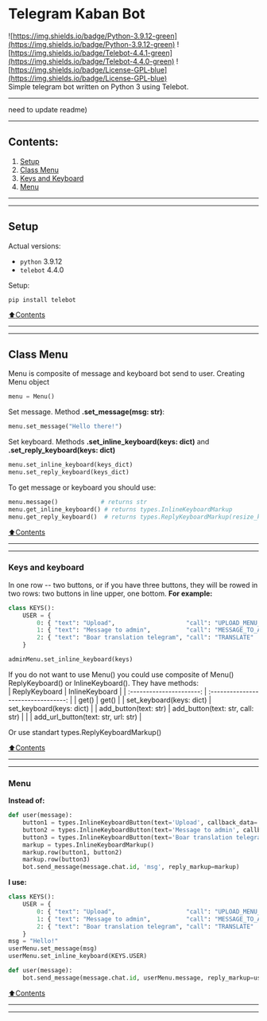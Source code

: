 # Telegram Kaban Bot

![https://img.shields.io/badge/Python-3.9.12-green](https://img.shields.io/badge/Python-3.9.12-green) 
![https://img.shields.io/badge/Telebot-4.4.1-green](https://img.shields.io/badge/Telebot-4.4.0-green) 
![https://img.shields.io/badge/License-GPL-blue](https://img.shields.io/badge/License-GPL-blue)     
Simple telegram bot written on Python 3 using Telebot. 

----
need to update readme)

----
## Contents:
1. [Setup](#setup)
2. [Class Menu](#class-menu)
3. [Keys and Keyboard](#keys-and-keyboard)
4. [Menu](#menu)
----
----
## Setup
Actual versions:    
+ `python`  3.9.12    
+ `telebot`  4.4.0
    
Setup:
```
pip install telebot
```
[:arrow_up:Contents](#contents)

----
----
## Class Menu

Menu is composite of message and keyboard bot send to user. Creating Menu object
```python
menu = Menu()
```
Set message. Method **.set_message(msg: str)**:
```python
menu.set_message("Hello there!")
```
Set keyboard. Methods **.set_inline_keyboard(keys: dict)** and **.set_reply_keyboard(keys: dict)**
```python
menu.set_inline_keyboard(keys_dict)
menu.set_reply_keyboard(keys_dict)
```
To get message or keyboard you should use:
```python
menu.message()            # returns str 
menu.get_inline_keyboard() # returns types.InlineKeyboardMarkup
menu.get_reply_keyboard()  # returns types.ReplyKeyboardMarkup(resize_keyboard=True)
```

[:arrow_up:Contents](#contents)

----
----
### Keys and keyboard
 In one row -- two buttons, or if you have three buttons, they will be rowed in two rows: two buttons in line upper, one bottom.
**For example:**
```python
class KEYS():
    USER = {
        0: { "text": "Upload",                    "call": "UPLOAD_MENU_USER"  }, 
        1: { "text": "Message to admin",          "call": "MESSAGE_TO_ADMIN"  },
        2: { "text": "Boar translation telegram", "call": "TRANSLATE"         }, 
    }

adminMenu.set_inline_keyboard(keys)
```
If you do not want to use Menu() you could use composite of Menu() ReplyKeyboard() or InlineKeyboard(). They have methods:    
| ReplyKeyboard            | InlineKeyboard                      |
| :----------------------: | :---------------------------------: |
| get()                    | get()                               |
| set_keyboard(keys: dict) | set_keyboard(keys: dict)            |
| add_button(text: str)    | add_button(text: str, call: str)    |
|                          | add_url_button(text: str, url: str) |

Or use standart types.ReplyKeyboardMarkup()

[:arrow_up:Contents](#contents)

----
----

### Menu
**Instead of:**
```python
def user(message):
    button1 = types.InlineKeyboardButton(text='Upload', callback_data='UPLOAD_MENU_USER')
    button2 = types.InlineKeyboardButton(text='Message to admin', callback_data='MESSAGE_TO_ADMIN')
    button3 = types.InlineKeyboardButton(text='Boar translation telegram', callback_data='TRANSLATE')
    markup = types.InlineKeyboardMarkup()
    markup.row(button1, button2)
    markup.row(button3)
    bot.send_message(message.chat.id, 'msg', reply_markup=markup)
```
**I use:**
```python
class KEYS():
    USER = {
        0: { "text": "Upload",                    "call": "UPLOAD_MENU_USER"  }, 
        1: { "text": "Message to admin",          "call": "MESSAGE_TO_ADMIN"  },
        2: { "text": "Boar translation telegram", "call": "TRANSLATE"         }, 
    }
msg = "Hello!"
userMenu.set_message(msg)
userMenu.set_inline_keyboard(KEYS.USER)

def user(message):
    bot.send_message(message.chat.id, userMenu.message, reply_markup=userMenu.get_inline_keyboard())
```
[:arrow_up:Contents](#contents)

----
----

